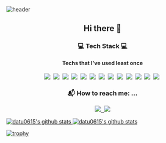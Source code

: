 ![header](https://capsule-render.vercel.app/api?type=soft&color=black&text=Junbo%20Jang%20&height=300&fontSize=100&fontColor=ffff)

<h2 align='center'> Hi there 👋 </h2>

<h3 align='center'> 💻 Tech Stack 💻 </h3>
<h4 align='center'> Techs that I've used least once</h4>

<p align='center'>
<img src="https://img.shields.io/badge/Python-3776AB?style=flat-square&logo=Python&logoColor=white"/></a>&nbsp
<img src="https://img.shields.io/badge/TensorFlow-FF6F00?style=flat-square&logo=TensorFlow&logoColor=white"/></a>&nbsp
<img src="https://img.shields.io/badge/Keras-D00000?style=flat-square&logo=Keras&logoColor=white"/></a>&nbsp
<img src="https://img.shields.io/badge/PyTorch-EE4C2C?style=flat-square&logo=PyTorch&logoColor=white"/></a>&nbsp
<img src="https://img.shields.io/badge/PyTorch Lightning-792EE5?style=flat-square&logo=PyTorch Lightning&logoColor=white"/></a>&nbsp
<img src="https://img.shields.io/badge/R-276DC3?style=flat-square&logo=R&logoColor=white"/></a>&nbsp
<img src="https://img.shields.io/badge/MySQL-4479A1?style=flat-square&logo=MySQL&logoColor=white"/></a>&nbsp
<img src="https://img.shields.io/badge/MongoDB-47A248?style=flat-square&logo=MongoDB&logoColor=white"/></a>&nbsp
<img src="https://img.shields.io/badge/HTML5-E34F26?style=flat-square&logo=HTML5&logoColor=white"/></a>&nbsp
<img src="https://img.shields.io/badge/CSS3-1572B6?style=flat-square&logo=CSS3&logoColor=white"/></a>&nbsp
<img src="https://img.shields.io/badge/PHP-777BB4?style=flat-square&logo=PHP&logoColor=white"/></a>&nbsp
<img src="https://img.shields.io/badge/Java-007396?style=flat-square&logo=Java&logoColor=white"/></a>&nbsp
<img src="https://img.shields.io/badge/JavaScript-F7DF1E?style=flat-square&logo=JavaScript&logoColor=white"/></a>&nbsp
</p>

<h3 align='center'> 📬 How to reach me: ...</h3>
<p align='center'>
  <a href='mailto:datu0615@gmail.com'><img src='https://img.shields.io/badge/-Gmail-critical'>&nbsp
  <a href='mailto:junbo0615@naver.com'><img src='https://img.shields.io/badge/-NAVER-green'><br>
    </p>

    
 ![datu0615's github stats](https://github-readme-stats.vercel.app/api?username=datu0615&show_icons=true&theme=dark)
[![datu0615's github stats](https://github-readme-stats.vercel.app/api/top-langs/?username=datu0615&show_icons=true&hide_border=true&title_color=495057&icon_color=495057&layout=compact&theme=dark)](https://github.com/datu0615)   
    
[![trophy](https://github-profile-trophy.vercel.app/?username=datu0615&theme=onedark)](https://github.com/ryo-ma/github-profile-trophy)    
<!--
**datu0615/datu0615** is a ✨ _special_ ✨ repository because its `README.md` (this file) appears on your GitHub profile.

Here are some ideas to get you started:

- 🔭 I’m currently working on ...
- 🌱 I’m currently learning ...
- 👯 I’m looking to collaborate on ...
- 🤔 I’m looking for help with ...
- 💬 Ask me about ...
- 📫 How to reach me: ...
- 😄 Pronouns: ...
- ⚡ Fun fact: ...
-->
